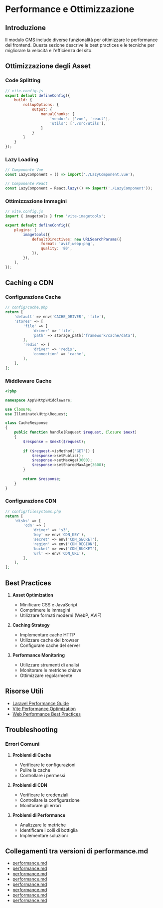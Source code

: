 # Performance e Ottimizzazione

## Introduzione

Il modulo CMS include diverse funzionalità per ottimizzare le performance del frontend. Questa sezione descrive le best practices e le tecniche per migliorare la velocità e l'efficienza del sito.

## Ottimizzazione degli Asset

### Code Splitting
```javascript
// vite.config.js
export default defineConfig({
    build: {
        rollupOptions: {
            output: {
                manualChunks: {
                    'vendor': ['vue', 'react'],
                    'utils': ['./src/utils'],
                }
            }
        }
    }
});
```

### Lazy Loading
```javascript
// Componente Vue
const LazyComponent = () => import('./LazyComponent.vue');

// Componente React
const LazyComponent = React.lazy(() => import('./LazyComponent'));
```

### Ottimizzazione Immagini
```javascript
// vite.config.js
import { imagetools } from 'vite-imagetools';

export default defineConfig({
    plugins: [
        imagetools({
            defaultDirectives: new URLSearchParams({
                format: 'avif;webp;png',
                quality: '80',
            }),
        }),
    ],
});
```

## Caching e CDN

### Configurazione Cache
```php
// config/cache.php
return [
    'default' => env('CACHE_DRIVER', 'file'),
    'stores' => [
        'file' => [
            'driver' => 'file',
            'path' => storage_path('framework/cache/data'),
        ],
        'redis' => [
            'driver' => 'redis',
            'connection' => 'cache',
        ],
    ],
];
```

### Middleware Cache
```php
<?php

namespace App\Http\Middleware;

use Closure;
use Illuminate\Http\Request;

class CacheResponse
{
    public function handle(Request $request, Closure $next)
    {
        $response = $next($request);
        
        if ($request->isMethod('GET')) {
            $response->setPublic();
            $response->setMaxAge(3600);
            $response->setSharedMaxAge(3600);
        }
        
        return $response;
    }
}
```

### Configurazione CDN
```php
// config/filesystems.php
return [
    'disks' => [
        'cdn' => [
            'driver' => 's3',
            'key' => env('CDN_KEY'),
            'secret' => env('CDN_SECRET'),
            'region' => env('CDN_REGION'),
            'bucket' => env('CDN_BUCKET'),
            'url' => env('CDN_URL'),
        ],
    ],
];
```

## Best Practices

1. **Asset Optimization**
   - Minificare CSS e JavaScript
   - Comprimere le immagini
   - Utilizzare formati moderni (WebP, AVIF)

2. **Caching Strategy**
   - Implementare cache HTTP
   - Utilizzare cache del browser
   - Configurare cache del server

3. **Performance Monitoring**
   - Utilizzare strumenti di analisi
   - Monitorare le metriche chiave
   - Ottimizzare regolarmente

## Risorse Utili

- [Laravel Performance Guide](https://laravel.com/docs/12.x/performance)
- [Vite Performance Optimization](https://vitejs.dev/guide/performance.html)
- [Web Performance Best Practices](https://web.dev/fast/)

## Troubleshooting

### Errori Comuni

1. **Problemi di Cache**
   - Verificare le configurazioni
   - Pulire la cache
   - Controllare i permessi

2. **Problemi di CDN**
   - Verificare le credenziali
   - Controllare la configurazione
   - Monitorare gli errori

3. **Problemi di Performance**
   - Analizzare le metriche
   - Identificare i colli di bottiglia
   - Implementare soluzioni 

## Collegamenti tra versioni di performance.md
* [performance.md](laravel/vendor/spatie/laravel-data/docs/advanced-usage/performance.md)
* [performance.md](laravel/Modules/Xot/docs/features/performance.md)
* [performance.md](laravel/Modules/Xot/docs/packages/performance.md)
* [performance.md](laravel/Modules/Xot/docs/roadmap/architecture/performance.md)
* [performance.md](laravel/Modules/UI/docs/standards/performance.md)
* [performance.md](laravel/Modules/Lang/docs/packages/performance.md)
* [performance.md](laravel/Modules/Job/docs/packages/performance.md)
* [performance.md](laravel/Modules/Cms/docs/frontoffice/performance.md)

